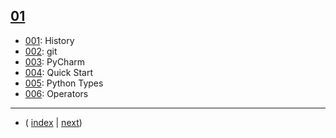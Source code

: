 ## [01](./S01)

* [001](./topics/p001): History
* [002](./topics/p002): git
* [003](./topics/p003): PyCharm
* [004](./topics/p004): Quick Start
* [005](./topics/p005): Python Types
* [006](./topics/p006): Operators


---
* ( [index](./..) |  [next](../S02))
